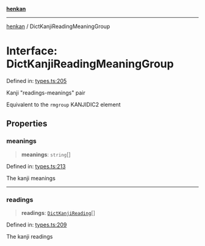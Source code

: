 [**henkan**](../README.md)

***

[henkan](../README.md) / DictKanjiReadingMeaningGroup

# Interface: DictKanjiReadingMeaningGroup

Defined in: [types.ts:205](https://github.com/Ronokof/Henkan/blob/cdcdfbcc72ca03339cd98398efd7d5e82826d66f/src/types.ts#L205)

Kanji "readings-meanings" pair

Equivalent to the `rmgroup` KANJIDIC2 element

## Properties

### meanings

> **meanings**: `string`[]

Defined in: [types.ts:213](https://github.com/Ronokof/Henkan/blob/cdcdfbcc72ca03339cd98398efd7d5e82826d66f/src/types.ts#L213)

The kanji meanings

***

### readings

> **readings**: [`DictKanjiReading`](DictKanjiReading.md)[]

Defined in: [types.ts:209](https://github.com/Ronokof/Henkan/blob/cdcdfbcc72ca03339cd98398efd7d5e82826d66f/src/types.ts#L209)

The kanji readings
